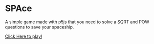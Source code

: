 # SPAce
A simple game made with p5js that you need to solve a SQRT and POW questions to save your spaceship.

[Click Here to play!](https://editor.p5js.org/pedroflp/full/k3WNYK4fz)
